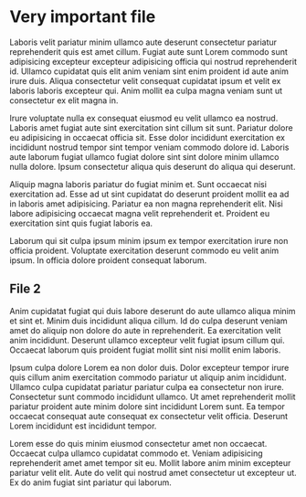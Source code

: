 <!-- Source: fixtures/file-1.md -->
# Very important file

Laboris velit pariatur minim ullamco aute deserunt consectetur pariatur reprehenderit quis est amet cillum. Fugiat aute sunt Lorem commodo sunt adipisicing excepteur excepteur adipisicing officia qui nostrud reprehenderit id. Ullamco cupidatat quis elit anim veniam sint enim proident id aute anim irure duis. Aliqua consectetur velit consequat cupidatat ipsum et velit ex laboris laboris excepteur qui. Anim mollit ea culpa magna veniam sunt ut consectetur ex elit magna in.

Irure voluptate nulla ex consequat eiusmod eu velit ullamco ea nostrud. Laboris amet fugiat aute sint exercitation sint cillum sit sunt. Pariatur dolore eu adipisicing in occaecat officia sit. Esse dolor incididunt exercitation ex incididunt nostrud tempor sint tempor veniam commodo dolore id. Laboris aute laborum fugiat ullamco fugiat dolore sint sint dolore minim ullamco nulla dolore. Ipsum consectetur aliqua quis deserunt do aliqua qui deserunt.

Aliquip magna laboris pariatur do fugiat minim et. Sunt occaecat nisi exercitation ad. Esse ad ut sint cupidatat do deserunt proident mollit ea ad in laboris amet adipisicing. Pariatur ea non magna reprehenderit elit. Nisi labore adipisicing occaecat magna velit reprehenderit et. Proident eu exercitation sint quis fugiat laboris ea.

Laborum qui sit culpa ipsum minim ipsum ex tempor exercitation irure non officia proident. Voluptate exercitation deserunt commodo eu velit anim ipsum. In officia dolore proident consequat laborum.

<!-- Source: fixtures/file-2.md -->
## File 2

Anim cupidatat fugiat qui duis labore deserunt do aute ullamco aliqua minim et sint et. Minim duis incididunt aliqua cillum. Id do culpa deserunt veniam amet do aliquip non dolore do aute in reprehenderit. Ea exercitation velit anim incididunt. Deserunt ullamco excepteur velit fugiat ipsum cillum qui. Occaecat laborum quis proident fugiat mollit sint nisi mollit enim laboris.

Ipsum culpa dolore Lorem ea non dolor duis. Dolor excepteur tempor irure quis cillum anim exercitation commodo pariatur ut aliquip anim incididunt. Ullamco culpa cupidatat pariatur pariatur culpa ea consectetur non irure. Consectetur sunt commodo incididunt ullamco. Ut amet reprehenderit mollit pariatur proident aute minim dolore sint incididunt Lorem sunt. Ea tempor occaecat consequat aute consequat ex consectetur velit officia. Deserunt Lorem incididunt est incididunt tempor.

Lorem esse do quis minim eiusmod consectetur amet non occaecat. Occaecat culpa ullamco cupidatat commodo et. Veniam adipisicing reprehenderit amet amet tempor sit eu. Mollit labore anim minim excepteur pariatur velit elit. Aute do velit qui nostrud amet consectetur ut excepteur ut. Ex do anim fugiat sint pariatur qui laborum.
